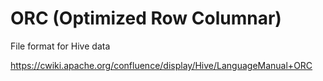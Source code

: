 # ORC (Optimized Row Columnar)

File format for Hive data

https://cwiki.apache.org/confluence/display/Hive/LanguageManual+ORC
